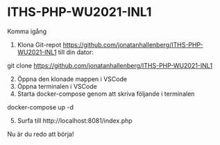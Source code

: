 # ITHS-PHP-WU2021-INL1

Komma igång

1. Klona Git-repot https://github.com/jonatanhallenberg/ITHS-PHP-WU2021-INL1 till din dator:

git clone https://github.com/jonatanhallenberg/ITHS-PHP-WU2021-INL1

2.	Öppna den klonade mappen i VSCode
3.	Öppna terminalen i VSCode
4.	Starta docker-compose genom att skriva följande i terminalen

docker-compose up -d

5.	Surfa till http://localhost:8081/index.php

Nu är du redo att börja!
